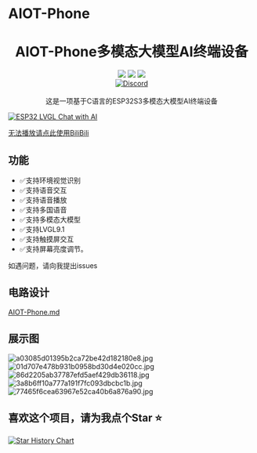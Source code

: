 # AIOT-Phone
<div align="center">
    <h1>AIOT-Phone多模态大模型AI终端设备</h1>
    <img src="https://img.shields.io/github/license/JasonYANG170/AIOT-Phone?label=License&style=for-the-badge">
    <img src="https://img.shields.io/github/commit-activity/w/JasonYANG170/AIOT-Phone?style=for-the-badge">
<img src="https://img.shields.io/github/languages/count/JasonYANG170/AIOT-Phone?logo=c&style=for-the-badge">
	<br>
    	<a href="https://discord.com/invite/az3ceRmgVe"><img alt="Discord" src="https://img.shields.io/discord/978108215499816980?style=social&logo=discord&label=echosec"></a>
  <br>
 
<br>
这是一项基于C语言的ESP32S3多模态大模型AI终端设备

<br>

</div>


[![ESP32 LVGL Chat with AI](https://res.cloudinary.com/marcomontalbano/image/upload/v1724820150/video_to_markdown/images/youtube--R_B1rzzal6A-c05b58ac6eb4c4700831b2b3070cd403.jpg)](https://youtu.be/R_B1rzzal6A "ESP32 LVGL Chat with AI")

[无法播放请点此使用BiliBili](https://www.bilibili.com/video/BV1UqsNeJE3j/)


## 功能
- ✅支持环境视觉识别
- ✅支持语音交互
- ✅支持语音播放
- ✅支持多国语音
- ✅支持多模态大模型
- ✅支持LVGL9.1
- ✅支持触摸屏交互
- ✅支持屏幕亮度调节。

如遇问题，请向我提出issues

## 电路设计
[AIOT-Phone.md](..%2FPCB%2FAIOT-Phone.md)

## 展示图
![a03085d01395b2ca72be42d182180e8.jpg](..%2FPCB%2Fsrc%2Fa03085d01395b2ca72be42d182180e8.jpg)
![01d707e478b931b0958bd30d4e020cc.jpg](..%2FPCB%2Fsrc%2F01d707e478b931b0958bd30d4e020cc.jpg)
![86d2205ab37787efd5aef429db36118.jpg](..%2FPCB%2Fsrc%2F86d2205ab37787efd5aef429db36118.jpg)
![3a8b6ff10a777a191f7fc093dbcbc1b.jpg](..%2FPCB%2Fsrc%2F3a8b6ff10a777a191f7fc093dbcbc1b.jpg)
![77465f6cea63967e52ca40b6a876a90.jpg](..%2FPCB%2Fsrc%2F77465f6cea63967e52ca40b6a876a90.jpg)

## 喜欢这个项目，请为我点个Star ⭐

[![Star History Chart](https://api.star-history.com/svg?repos=JasonYANG170/AIOT-Phone&type=Date)](https://star-history.com/#star-history/star-history&Date)




